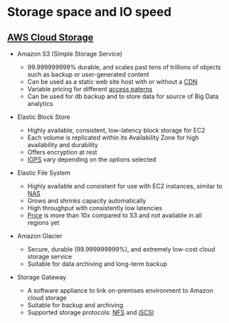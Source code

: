 # Storage space and IO speed

## [AWS Cloud Storage](https://aws.amazon.com/products/storage/)

* Amazon S3 (Simple Storage Service)
  * 99.999999999% durable, and scales past tens of trillions of objects such as backup or user-generated content
  * Can be used as a static web site host with or without a [CDN](https://en.wikipedia.org/wiki/Content_delivery_network)
  * Variable pricing for different [access paterns](https://aws.amazon.com/s3/storage-classes/)
  * Can be used for db backup and to store data for source of Big Data analytics

* Elastic Block Store
  * Highly available, consistent, low-latency block storage for EC2
  * Each volume is replicated within its Availability Zone for high availability and durability
  * Offers encryption at rest
  * [IOPS](https://en.wikipedia.org/wiki/IOPS) vary depending on the options selected
  
* Elastic File System
  * Highly available and consistent for use with EC2 instances, similar to [NAS](https://en.wikipedia.org/wiki/Network-attached_storage)
  * Grows and shrinks capacity automatically
  * High throughput with consistently low latencies
  * [Price](https://aws.amazon.com/efs/pricing/) is more than 10x compared to S3 and not available in all regions yet
  
* Amazon Glacier
  * Secure, durable (99.999999999%), and extremely low-cost cloud storage service 
  * Suitable for data archiving and long-term backup

* Storage Gateway
  * A software appliance to link on-premises environment to Amazon cloud storage
  * Suitable for backup and archiving
  * Supported storage protocols: [NFS](https://en.wikipedia.org/wiki/Network_File_System) and [iSCSI](https://en.wikipedia.org/wiki/ISCSI)
